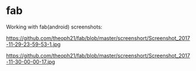 # fab
Working with fab(android)
screenshots:

https://github.com/theoph21/fab/blob/master/screenshort/Screenshot_2017-11-29-23-59-53-1.jpg

https://github.com/theoph21/fab/blob/master/screenshort/Screenshot_2017-11-30-00-00-17.jpg
